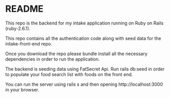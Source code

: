 # README

This repo is the backend for my intake application running on Ruby on Rails (ruby-2.6.1).

This repo contains all the authentication code along with seed data for the intake-front-end repo. 

Once you download the repo please bundle install all the necessary dependencies in order to run the application.

The backend is seeding data using FatSecret Api. Run rails db:seed in order to populate your food search list with foods on the front end.

You can run the server using rails s and then opening http://localhost:3000 in your browser.